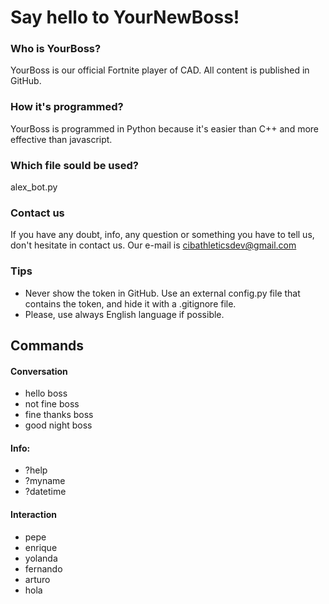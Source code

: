 # Say hello to YourNewBoss!
### Who is YourBoss?
YourBoss is our official Fortnite player of CAD. All content is published in GitHub.
### How it's programmed?
YourBoss is programmed in Python because it's easier than C++ and more effective than javascript.
### Which file sould be used?
alex_bot.py
### Contact us
If you have any doubt, info, any question or something you have to tell us, don't hesitate in contact us. Our e-mail is cibathleticsdev@gmail.com
### Tips
   - Never show the token in GitHub. Use an external config.py file that contains the token, and hide it with a .gitignore file.
   - Please, use always English language if possible.

## Commands

#### Conversation
   - hello boss
   - not fine boss
   - fine thanks boss
   - good night boss

#### Info:
   - ?help
   - ?myname
   - ?datetime

#### Interaction
   - pepe
   - enrique
   - yolanda
   - fernando
   - arturo
   - hola

